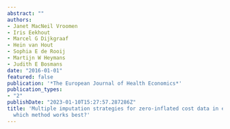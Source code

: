 ```yaml
---
abstract: ""
authors:
- Janet MacNeil Vroomen
- Iris Eekhout
- Marcel G Dijkgraaf
- Hein van Hout
- Sophia E de Rooij
- Martijn W Heymans
- Judith E Bosmans
date: "2016-01-01"
featured: false
publication: '*The European Journal of Health Economics*'
publication_types:
- "2"
publishDate: "2023-01-10T15:27:57.287286Z"
title: 'Multiple imputation strategies for zero-inflated cost data in economic evaluations:
  which method works best?'
---
```


